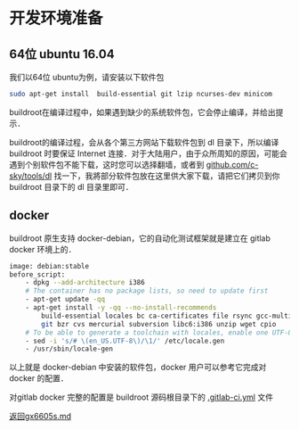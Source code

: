 开发环境准备
===

64位 ubuntu 16.04
---
我们以64位 ubuntu为例，请安装以下软件包

```bash
sudo apt-get install  build-essential git lzip ncurses-dev minicom
```

buildroot在编译过程中，如果遇到缺少的系统软件包，它会停止编译，并给出提示．

buildroot的编译过程，会从各个第三方网站下载软件包到 dl 目录下，所以编译 buildroot 时要保证 Internet 连接．对于大陆用户，由于众所周知的原因，可能会遇到个别软件包不能下载，这时您可以选择翻墙，或者到 [github.com/c-sky/tools/dl](https://github.com/c-sky/tools/tree/master/dl) 找一下，我將部分软件包放在这里供大家下载，请把它们拷贝到你 buildroot 目录下的 dl 目录里即可．

docker
---
buildroot 原生支持 docker-debian，它的自动化测试框架就是建立在 gitlab docker 环境上的．

```bash
image: debian:stable
before_script:
    - dpkg --add-architecture i386
    # The container has no package lists, so need to update first
    - apt-get update -qq
    - apt-get install -y -qq --no-install-recommends
        build-essential locales bc ca-certificates file rsync gcc-multilib
        git bzr cvs mercurial subversion libc6:i386 unzip wget cpio
    # To be able to generate a toolchain with locales, enable one UTF-8 locale
    - sed -i 's/# \(en_US.UTF-8\)/\1/' /etc/locale.gen
    - /usr/sbin/locale-gen
```

以上就是 docker-debian 中安装的软件包，docker 用户可以参考它完成对 docker 的配置．

对gitlab docker 完整的配置是 buildroot 源码根目录下的 [.gitlab-ci.yml](https://github.com/c-sky/buildroot/blob/master/.gitlab-ci.yml) 文件

[返回gx6605s.md](gx6605s.md)

